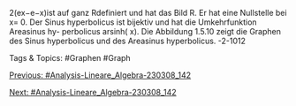 2(ex−e−x)ist auf ganz Rdefiniert und hat das Bild R. Er hat
eine Nullstelle bei x= 0. Der Sinus hyperbolicus ist bijektiv und hat die Umkehrfunktion Areasinus hy-
perbolicus arsinh( x). Die Abbildung 1.5.10 zeigt die Graphen des Sinus hyperbolicus und des Areasinus
hyperbolicus.
-2-1012

   Tags & Topics:
   #Graphen
   #Graph

[Previous: #Analysis-Lineare_Algebra-230308_142](Analysis-Lineare_Algebra-230308_142.md)

[Next: #Analysis-Lineare_Algebra-230308_142](Analysis-Lineare_Algebra-230308_142.md)